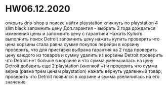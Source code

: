 # HW06.12.2020
открыть dns-shop
в поиске найти playstation
кликнуть по playstation 4 slim black
запомнить цену
Доп.гарантия - выбрать 2 года
дождаться изменения цены и запомнить цену с гарантией
Нажать Купить
выполнить поиск Detroit
запомнить цену
нажать купить
проверить что цена корзины стала равна сумме покупок
перейри в корзину
проверить, что для приставки выбрана гарантия на 2 года
проверить цену каждого из товаров и сумму
удалить из корзины Detroit
проверить что Detroit нет больше в корзине и что сумма уменьшилась на цену Detroit
добавить еще 2 playstation (кнопкой +) и проверить что сумма верна (равна трем ценам playstation)
нажать вернуть удаленный товар, проверить что Detroit появился в корзине и сумма увеличилась на его значение
